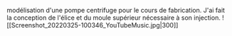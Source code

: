 modélisation d'une pompe centrifuge pour le cours de fabrication. 
J'ai fait la conception de l'élice et du moule supérieur nécessaire à son injection. 
![[Screenshot_20220325-100346_YouTubeMusic.jpg|300]]